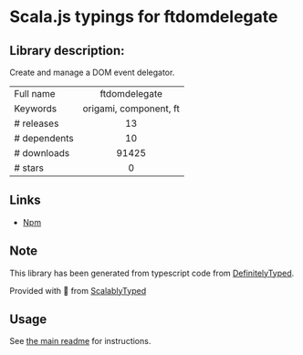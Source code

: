 
# Scala.js typings for ftdomdelegate


## Library description:
Create and manage a DOM event delegator.

|                    |                 |
| ------------------ | :-------------: |
| Full name          | ftdomdelegate |
| Keywords           | origami, component, ft |
| # releases         | 13 |
| # dependents       | 10 |
| # downloads        | 91425 |
| # stars            | 0 |

## Links
- [Npm](https://www.npmjs.com/package/ftdomdelegate)
    


## Note
This library has been generated from typescript code from [DefinitelyTyped](https://definitelytyped.org).

Provided with :purple_heart: from [ScalablyTyped](https://github.com/oyvindberg/ScalablyTyped)

## Usage
See [the main readme](../../readme.md) for instructions.


